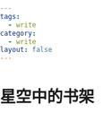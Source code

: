 ```yaml
---
tags:
  - write
category:
  - write 
layout: false
---
```


# 星空中的书架

<Shelf3D />

<style>
body, html {
  background: white;
  margin: 0;
  padding: 0;
}
</style>